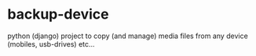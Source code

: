 # backup-device
python (django) project to copy (and manage) media files from any device (mobiles, usb-drives) etc...
